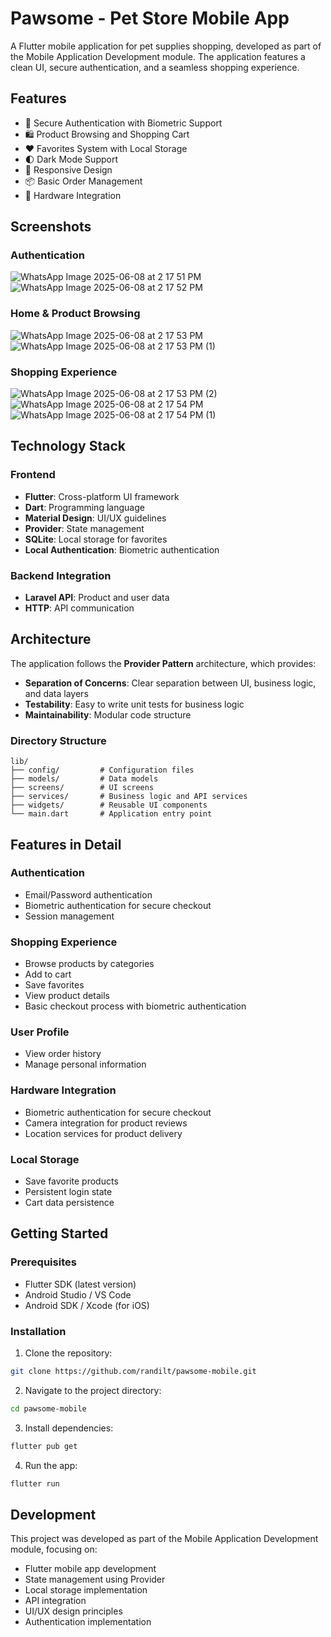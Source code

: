 # Pawsome - Pet Store Mobile App

A Flutter mobile application for pet supplies shopping, developed as part of the Mobile Application Development module. The application features a clean UI, secure authentication, and a seamless shopping experience.

## Features

- 🔐 Secure Authentication with Biometric Support
- 🛍️ Product Browsing and Shopping Cart
- ❤️ Favorites System with Local Storage
- 🌓 Dark Mode Support
- 📱 Responsive Design
- 📦 Basic Order Management
- 📱 Hardware Integration

## Screenshots

### Authentication
![WhatsApp Image 2025-06-08 at 2 17 51 PM](https://github.com/user-attachments/assets/eee1d2ee-b423-4614-906c-3a442fcf144b)
![WhatsApp Image 2025-06-08 at 2 17 52 PM](https://github.com/user-attachments/assets/031437de-90dd-448a-9953-824291ad983d)

### Home & Product Browsing
![WhatsApp Image 2025-06-08 at 2 17 53 PM](https://github.com/user-attachments/assets/3ce150fc-edde-4492-ba4a-41dd79199460)
![WhatsApp Image 2025-06-08 at 2 17 53 PM (1)](https://github.com/user-attachments/assets/6f8b18b8-d88e-4839-a3d1-ce70843c2c55)

### Shopping Experience
![WhatsApp Image 2025-06-08 at 2 17 53 PM (2)](https://github.com/user-attachments/assets/e2b43572-37ee-44b9-81d4-d8a34b23f1fc)
![WhatsApp Image 2025-06-08 at 2 17 54 PM](https://github.com/user-attachments/assets/0c7c5b5e-166c-4c65-b2df-48896f473870)
![WhatsApp Image 2025-06-08 at 2 17 54 PM (1)](https://github.com/user-attachments/assets/8dd59ffc-b0c6-41be-9869-b9e978606a4d)

## Technology Stack

### Frontend

- **Flutter**: Cross-platform UI framework
- **Dart**: Programming language
- **Material Design**: UI/UX guidelines
- **Provider**: State management
- **SQLite**: Local storage for favorites
- **Local Authentication**: Biometric authentication

### Backend Integration

- **Laravel API**: Product and user data
- **HTTP**: API communication

## Architecture

The application follows the **Provider Pattern** architecture, which provides:

- **Separation of Concerns**: Clear separation between UI, business logic, and data layers
- **Testability**: Easy to write unit tests for business logic
- **Maintainability**: Modular code structure

### Directory Structure

```
lib/
├── config/         # Configuration files
├── models/         # Data models
├── screens/        # UI screens
├── services/       # Business logic and API services
├── widgets/        # Reusable UI components
└── main.dart       # Application entry point
```

## Features in Detail

### Authentication

- Email/Password authentication
- Biometric authentication for secure checkout
- Session management

### Shopping Experience

- Browse products by categories
- Add to cart
- Save favorites
- View product details
- Basic checkout process with biometric authentication

### User Profile

- View order history
- Manage personal information

### Hardware Integration

- Biometric authentication for secure checkout
- Camera integration for product reviews
- Location services for product delivery

### Local Storage

- Save favorite products
- Persistent login state
- Cart data persistence

## Getting Started

### Prerequisites

- Flutter SDK (latest version)
- Android Studio / VS Code
- Android SDK / Xcode (for iOS)

### Installation

1. Clone the repository:

```bash
git clone https://github.com/randilt/pawsome-mobile.git
```

2. Navigate to the project directory:

```bash
cd pawsome-mobile
```

3. Install dependencies:

```bash
flutter pub get
```

4. Run the app:

```bash
flutter run
```

## Development

This project was developed as part of the Mobile Application Development module, focusing on:

- Flutter mobile app development
- State management using Provider
- Local storage implementation
- API integration
- UI/UX design principles
- Authentication implementation
